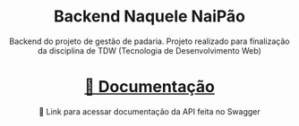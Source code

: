 <h1 align="center">Backend Naquele NaiPão</h1>
<p align="center">Backend do projeto de gestão de padaria. Projeto realizado para finalização da disciplina de TDW (Tecnologia de Desenvolvimento Web)</p>

<h1 align="center">
    <a href="https://api-naquele-naipao.herokuapp.com/swagger/">🔗 Documentação</a>
</h1>
<p align="center">🚀 Link para acessar documentação da API feita no Swagger</p>
